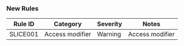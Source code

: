 ### New Rules

Rule ID | Category | Severity | Notes
--------|----------|----------|--------------------
SLICE001  | Access modifier |  Warning | Access modifier 